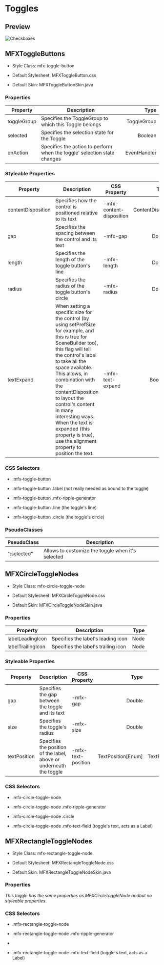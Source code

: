# Toggles

## Preview

<img src="https://imgur.com/ArUhH58.gif" alt="Checkboxes">

## MFXToggleButtons

- Style Class: mfx-toggle-button

- Default Stylesheet: MFXToggleButton.css

- Default Skin: MFXToggleButtonSkin.java

### Properties

| Property    | Description                                                              | Type         |
| ----------- | ------------------------------------------------------------------------ | ------------:|
| toggleGroup | Specifies the ToggleGroup to which this Toggle belongs                   | ToggleGroup  |
| selected    | Specifies the selection state for the Toggle                             | Boolean      |
| onAction    | Specifies the action to perform when the toggle' selection state changes | EventHandler |

### Styleable Properties

| Property           | Description                                                                                                                                                                                                                                                                                                                                                                                                            | CSS Property             | Type           | Default Value       |
| ------------------ | ---------------------------------------------------------------------------------------------------------------------------------------------------------------------------------------------------------------------------------------------------------------------------------------------------------------------------------------------------------------------------------------------------------------------- | ------------------------ | --------------:| -------------------:|
| contentDisposition | Specifies how the control is positioned relative to its text                                                                                                                                                                                                                                                                                                                                                           | -mfx-content-disposition | ContentDisplay | ContentDisplay.LEFT |
| gap                | Specifies the spacing between the control and its text                                                                                                                                                                                                                                                                                                                                                                 | -mfx-gap                 | Double         | 8.0                 |
| length             | Specifies the length of the toggle button's line                                                                                                                                                                                                                                                                                                                                                                       | -mfx-length              | Double         | 36.0                |
| radius             | Specifies the radius of the toggle button's circle                                                                                                                                                                                                                                                                                                                                                                     | -mfx-radius              | Double         | 10.0                |
| textExpand         | When setting a specific size for the control (by using setPrefSize for example, and this is true for SceneBuilder too), this flag will tell the control's label to take all the space available. This allows, in combination with the contentDisposition to layout the control's content in many interesting ways. When the text is expanded (this property is true), use the alignment property to position the text. | -mfx-text-expand         | Boolean        | false               |

### CSS Selectors

- .mfx-toggle-button

- .mfx-toggle-button .label (not really needed as bound to the toggle)

- .mfx-toggle-button .mfx-ripple-generator

- .mfx-toggle-button .line (the toggle's line)

- .mfx-toggle-button .circle (the toggle's circle)

### PseudoClasses

| PseudoClass | Description                                       |
| ----------- | ------------------------------------------------- |
| ":selected" | Allows to customize the toggle when it's selected |

## MFXCircleToggleNodes

- Style Class: mfx-circle-toggle-node

- Default Stylesheet: MFXCircleToggleNode.css

- Default Skin: MFXCircleToggleNodeSkin.java

### Properties

| Property          | Description                         | Type |
| ----------------- | ----------------------------------- | ----:|
| labelLeadingIcon  | Specifies the label's leading icon  | Node |
| labelTrailingIcon | Specifies the label's trailing icon | Node |

### Styleable Properties

| Property     | Description                                                         | CSS Property       | Type               | Default Value       |
| ------------ | ------------------------------------------------------------------- | ------------------ | ------------------:| -------------------:|
| gap          | Specifies the gap between the toggle and its text                   | -mfx-gap           | Double             | 5.0                 |
| size         | Specifies the toggle's radius                                       | -mfx-size          | Double             | 32.0                |
| textPosition | Specifies the position of the label, above or underneath the toggle | -mfx-text-position | TextPosition[Enum] | TextPosition.BOTTOM |

### CSS Selectors

- .mfx-circle-toggle-node

- .mfx-circle-toggle-node .mfx-ripple-generator

- .mfx-circle-toggle-node .circle

- .mfx-circle-toggle-node .mfx-text-field (toggle's text, acts as a Label)

## MFXRectangleToggleNodes

- Style Class: mfx-rectangle-toggle-node

- Default Stylesheet: MFXRectangleToggleNode.css

- Default Skin: MFXRectangleToggleNodeSkin.java

### Properties

*This toggle has the same properties as MFXCircleToggleNode andbut no styleable properties*

### CSS Selectors

- .mfx-rectangle-toggle-node

- .mfx-rectangle-toggle-node .mfx-ripple-generator

- 

- .mfx-rectangle-toggle-node .mfx-text-field (toggle's text, acts as a Label)
